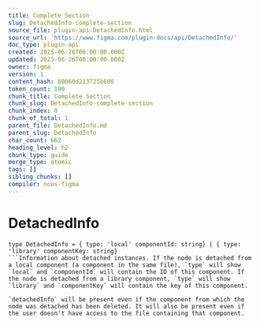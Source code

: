 ```yaml
---
title: Complete Section
slug: DetachedInfo-complete-section
source_file: plugin-api-DetachedInfo.html
source_url: 'https://www.figma.com/plugin-docs/api/DetachedInfo/'
doc_type: plugin-api
created: 2025-06-26T00:00:00.000Z
updated: 2025-06-26T00:00:00.000Z
owner: figma
version: 1
content_hash: 80060d213725b808
token_count: 190
chunk_title: Complete Section
chunk_slug: DetachedInfo-complete-section
chunk_index: 0
chunk_of_total: 1
parent_file: DetachedInfo.md
parent_slug: DetachedInfo
char_count: 662
heading_level: h2
chunk_type: guide
merge_type: atomic
tags: []
sibling_chunks: []
compiler: noos-figma
---
```


# DetachedInfo

```
type DetachedInfo = { type: 'local' componentId: string} | { type: 'library' componentKey: string}
```Information about detached instances. If the node is detached from a local component (a component in the same file), `type` will show `local` and `componentId` will contain the ID of this component. If the node is detached from a library component, `type` will show `library` and `componentKey` will contain the key of this component. 

`detachedInfo` will be present even if the component from which the node was detached has been deleted. It will also be present even if the user doesn't have access to the file containing that component.
